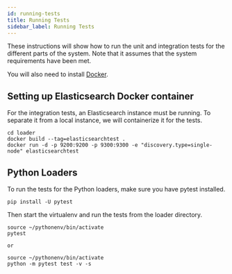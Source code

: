 ```yaml
---
id: running-tests
title: Running Tests
sidebar_label: Running Tests
---
```


These instructions will show how to run the unit and integration tests for the different parts of the system. Note that it assumes that the system requirements have been met.

You will also need to install [Docker](https://www.docker.com/).

## Setting up Elasticsearch Docker container

For the integration tests, an Elasticsearch instance must be running. To separate it from a local instance, we will containerize it for the tests.

```
cd loader
docker build --tag=elasticsearchtest .
docker run -d -p 9200:9200 -p 9300:9300 -e "discovery.type=single-node" elasticsearchtest
```

## Python Loaders

To run the tests for the Python loaders, make sure you have pytest installed.

```
pip install -U pytest
```

Then start the virtualenv and run the tests from the loader directory.

```
source ~/pythonenv/bin/activate
pytest

or

source ~/pythonenv/bin/activate
python -m pytest test -v -s
```
